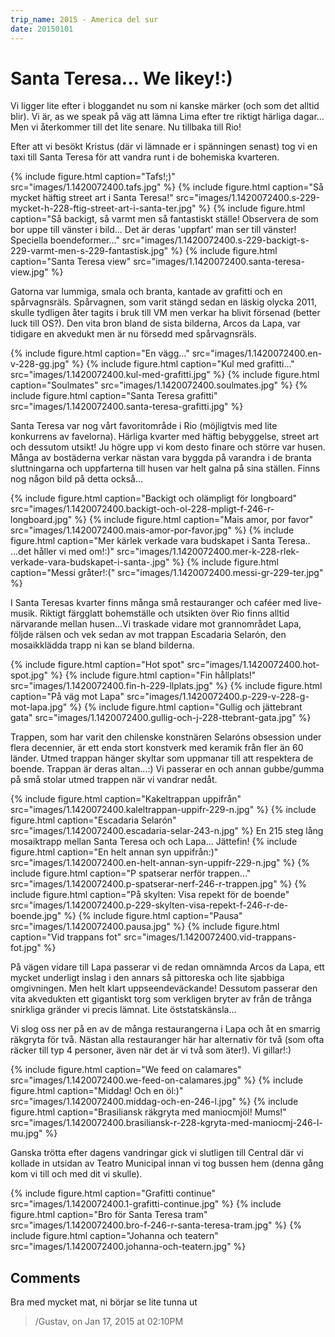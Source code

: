 ```yaml
---
trip_name: 2015 - America del sur
date: 20150101
---
```


# Santa Teresa... We likey!:)

Vi ligger lite efter i bloggandet nu som ni kanske märker (och som det alltid blir). Vi är, as we speak på väg att lämna Lima efter tre riktigt härliga dagar... Men vi återkommer till det lite senare. Nu tillbaka till Rio!

Efter att vi besökt Kristus (där vi lämnade er i spänningen senast) tog vi en taxi till Santa Teresa för att vandra runt i de bohemiska kvarteren.

{% include figure.html caption="Tafs!;)" src="images/1.1420072400.tafs.jpg" %}
{% include figure.html caption="Så mycket häftig street art i Santa Teresa!" src="images/1.1420072400.s-229-mycket-h-228-ftig-street-art-i-santa-ter.jpg" %}
{% include figure.html caption="Så backigt, så varmt men så fantastiskt ställe! Observera de som bor uppe till vänster i bild... Det är deras 'uppfart' man ser till vänster! Speciella boendeformer..." src="images/1.1420072400.s-229-backigt-s-229-varmt-men-s-229-fantastisk.jpg" %}
{% include figure.html caption="Santa Teresa view" src="images/1.1420072400.santa-teresa-view.jpg" %}

Gatorna var lummiga, smala och branta, kantade av grafitti och en spårvagnsräls. Spårvagnen, som varit stängd sedan en läskig olycka 2011, skulle tydligen åter tagits i bruk till VM men verkar ha blivit försenad (better luck till OS?). Den vita bron bland de sista bilderna, Arcos da Lapa, var tidigare en akvedukt men är nu försedd med spårvagnsräls.

{% include figure.html caption="En vägg..." src="images/1.1420072400.en-v-228-gg.jpg" %}
{% include figure.html caption="Kul med grafitti..." src="images/1.1420072400.kul-med-grafitti.jpg" %}
{% include figure.html caption="Soulmates" src="images/1.1420072400.soulmates.jpg" %}
{% include figure.html caption="Santa Teresa grafitti" src="images/1.1420072400.santa-teresa-grafitti.jpg" %}

Santa Teresa var nog vårt favoritområde i Rio (möjligtvis med lite konkurrens av favelorna). Härliga kvarter med häftig bebyggelse, street art och dessutom utsikt! Ju högre upp vi kom desto finare och större var husen. Många av bostäderna verkar nästan vara byggda på varandra i de branta sluttningarna och uppfarterna till husen var helt galna på sina ställen. Finns nog någon bild på detta också...

{% include figure.html caption="Backigt och olämpligt för longboard" src="images/1.1420072400.backigt-och-ol-228-mpligt-f-246-r-longboard.jpg" %}
{% include figure.html caption="Mais amor, por favor" src="images/1.1420072400.mais-amor-por-favor.jpg" %}
{% include figure.html caption="Mer kärlek verkade vara budskapet i Santa Teresa.. ...det håller vi med om!:)" src="images/1.1420072400.mer-k-228-rlek-verkade-vara-budskapet-i-santa-.jpg" %}
{% include figure.html caption="Messi gråter!:(" src="images/1.1420072400.messi-gr-229-ter.jpg" %}

I Santa Teresas kvarter finns många små restauranger och caféer med live-musik. Riktigt färgglatt bohemställe och utsikten över Rio finns alltid närvarande mellan husen...Vi traskade vidare mot grannområdet Lapa, följde rälsen och vek sedan av mot trappan Escadaria Selarón, den mosaikklädda trapp ni kan se bland bilderna.

{% include figure.html caption="Hot spot" src="images/1.1420072400.hot-spot.jpg" %}
{% include figure.html caption="Fin hållplats!" src="images/1.1420072400.fin-h-229-llplats.jpg" %}
{% include figure.html caption="På väg mot Lapa" src="images/1.1420072400.p-229-v-228-g-mot-lapa.jpg" %}
{% include figure.html caption="Gullig och jättebrant gata" src="images/1.1420072400.gullig-och-j-228-ttebrant-gata.jpg" %}

Trappen, som har varit den chilenske konstnären Selaróns obsession under flera decennier, är ett enda stort konstverk med keramik från fler än 60 länder. Utmed trappan hänger skyltar som uppmanar till att respektera de boende. Trappan är deras altan...:) Vi passerar en och annan gubbe/gumma på små stolar utmed trappen när vi vandrar nedåt.

{% include figure.html caption="Kakeltrappan uppifrån" src="images/1.1420072400.kaleltrappan-uppifr-229-n.jpg" %}
{% include figure.html caption="Escadaria Selarón" src="images/1.1420072400.escadaria-selar-243-n.jpg" %}
En 215 steg lång mosaiktrapp mellan Santa Teresa och och Lapa... Jättefin!
{% include figure.html caption="En helt annan syn uppifrån:)" src="images/1.1420072400.en-helt-annan-syn-uppifr-229-n.jpg" %}
{% include figure.html caption="P spatserar nerför trappen..." src="images/1.1420072400.p-spatserar-nerf-246-r-trappen.jpg" %}
{% include figure.html caption="På skylten: Visa repekt för de boende" src="images/1.1420072400.p-229-skylten-visa-repekt-f-246-r-de-boende.jpg" %}
{% include figure.html caption="Pausa" src="images/1.1420072400.pausa.jpg" %}
{% include figure.html caption="Vid trappans fot" src="images/1.1420072400.vid-trappans-fot.jpg" %}

På vägen vidare till Lapa passerar vi de redan omnämnda Arcos da Lapa, ett mycket underligt inslag i den annars så pittoreska och lite sjabbiga omgivningen. Men helt klart uppseendeväckande! Dessutom passerar den vita akvedukten ett gigantiskt torg som verkligen bryter av från de trånga snirkliga gränder vi precis lämnat. Lite öststatskänsla...

Vi slog oss ner på en av de många restaurangerna i Lapa och åt en smarrig räkgryta för två. Nästan alla restauranger här har alternativ för två (som ofta räcker till typ 4 personer, även när det är vi två som äter!). Vi gillar!:)

{% include figure.html caption="We feed on calamares" src="images/1.1420072400.we-feed-on-calamares.jpg" %}
{% include figure.html caption="Middag! Och en öl:)" src="images/1.1420072400.middag-och-en-246-l.jpg" %}
{% include figure.html caption="Brasiliansk räkgryta med maniocmjöl! Mums!" src="images/1.1420072400.brasiliansk-r-228-kgryta-med-maniocmj-246-l-mu.jpg" %}

Ganska trötta efter dagens vandringar gick vi slutligen till Central där vi kollade in utsidan av Teatro Municipal innan vi tog bussen hem (denna gång kom vi till och med dit vi skulle).

{% include figure.html caption="Grafitti continue" src="images/1.1420072400.1-grafitti-continue.jpg" %}
{% include figure.html caption="Bro för Santa Teresa tram" src="images/1.1420072400.bro-f-246-r-santa-teresa-tram.jpg" %}
{% include figure.html caption="Johanna och teatern" src="images/1.1420072400.johanna-och-teatern.jpg" %}

## Comments

Bra med mycket mat, ni börjar se lite tunna ut
> /Gustav, on Jan 17, 2015 at 02:10PM
